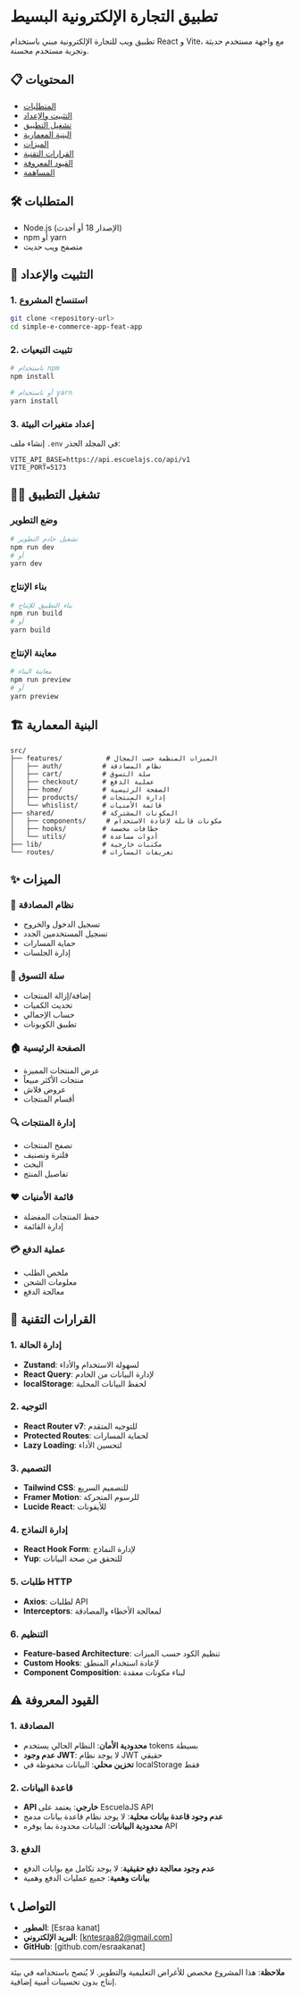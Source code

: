 # تطبيق التجارة الإلكترونية البسيط

تطبيق ويب للتجارة الإلكترونية مبني باستخدام React و Vite، مع واجهة مستخدم حديثة وتجربة مستخدم محسنة.

## 📋 المحتويات

- [المتطلبات](#المتطلبات)
- [التثبيت والإعداد](#التثبيت-والإعداد)
- [تشغيل التطبيق](#تشغيل-التطبيق)
- [البنية المعمارية](#البنية-المعمارية)
- [الميزات](#الميزات)
- [القرارات التقنية](#القرارات-التقنية)
- [القيود المعروفة](#القيود-المعروفة)
- [المساهمة](#المساهمة)

## 🛠 المتطلبات

- Node.js (الإصدار 18 أو أحدث)
- npm أو yarn
- متصفح ويب حديث

## 🚀 التثبيت والإعداد

### 1. استنساخ المشروع
```bash
git clone <repository-url>
cd simple-e-commerce-app-feat-app
```

### 2. تثبيت التبعيات
```bash
# باستخدام npm
npm install

# أو باستخدام yarn
yarn install
```

### 3. إعداد متغيرات البيئة
إنشاء ملف `.env` في المجلد الجذر:
```env
VITE_API_BASE=https://api.escuelajs.co/api/v1
VITE_PORT=5173
```


## 🏃‍♂️ تشغيل التطبيق

### وضع التطوير
```bash
# تشغيل خادم التطوير
npm run dev
# أو
yarn dev
```

### بناء الإنتاج
```bash
# بناء التطبيق للإنتاج
npm run build
# أو
yarn build
```

### معاينة الإنتاج
```bash
# معاينة البناء
npm run preview
# أو
yarn preview
```

## 🏗 البنية المعمارية

```
src/
├── features/           # الميزات المنظمة حسب المجال
│   ├── auth/          # نظام المصادقة
│   ├── cart/          # سلة التسوق
│   ├── checkout/      # عملية الدفع
│   ├── home/          # الصفحة الرئيسية
│   ├── products/      # إدارة المنتجات
│   └── whislist/      # قائمة الأمنيات
├── shared/            # المكونات المشتركة
│   ├── components/     # مكونات قابلة لإعادة الاستخدام
│   ├── hooks/         # خطافات مخصصة
│   └── utils/         # أدوات مساعدة
├── lib/               # مكتبات خارجية
└── routes/            # تعريفات المسارات
```

## ✨ الميزات

### 🔐 نظام المصادقة
- تسجيل الدخول والخروج
- تسجيل المستخدمين الجدد
- حماية المسارات
- إدارة الجلسات

### 🛒 سلة التسوق
- إضافة/إزالة المنتجات
- تحديث الكميات
- حساب الإجمالي
- تطبيق الكوبونات

### 🏠 الصفحة الرئيسية
- عرض المنتجات المميزة
- منتجات الأكثر مبيعاً
- عروض فلاش
- أقسام المنتجات

### 🔍 إدارة المنتجات
- تصفح المنتجات
- فلترة وتصنيف
- البحث
- تفاصيل المنتج

### ❤️ قائمة الأمنيات
- حفظ المنتجات المفضلة
- إدارة القائمة

### 💳 عملية الدفع
- ملخص الطلب
- معلومات الشحن
- معالجة الدفع

## 🎯 القرارات التقنية

### 1. إدارة الحالة
- **Zustand**: لسهولة الاستخدام والأداء
- **React Query**: لإدارة البيانات من الخادم
- **localStorage**: لحفظ البيانات المحلية

### 2. التوجيه
- **React Router v7**: للتوجيه المتقدم
- **Protected Routes**: لحماية المسارات
- **Lazy Loading**: لتحسين الأداء

### 3. التصميم
- **Tailwind CSS**: للتصميم السريع
- **Framer Motion**: للرسوم المتحركة
- **Lucide React**: للأيقونات

### 4. إدارة النماذج
- **React Hook Form**: لإدارة النماذج
- **Yup**: للتحقق من صحة البيانات

### 5. طلبات HTTP
- **Axios**: لطلبات API
- **Interceptors**: لمعالجة الأخطاء والمصادقة

### 6. التنظيم
- **Feature-based Architecture**: تنظيم الكود حسب الميزات
- **Custom Hooks**: لإعادة استخدام المنطق
- **Component Composition**: لبناء مكونات معقدة

## ⚠️ القيود المعروفة

### 1. المصادقة
- **محدودية الأمان**: النظام الحالي يستخدم tokens بسيطة
- **عدم وجود JWT**: لا يوجد نظام JWT حقيقي
- **تخزين محلي**: البيانات محفوظة في localStorage فقط

### 2. قاعدة البيانات
- **API خارجي**: يعتمد على EscuelaJS API
- **عدم وجود قاعدة بيانات محلية**: لا يوجد نظام قاعدة بيانات مدمج
- **محدودية البيانات**: البيانات محدودة بما يوفره API

### 3. الدفع
- **عدم وجود معالجة دفع حقيقية**: لا يوجد تكامل مع بوابات الدفع
- **بيانات وهمية**: جميع عمليات الدفع وهمية



## 📞 التواصل

- **المطور**: [Esraa kanat]
- **البريد الإلكتروني**: [kntesraa82@gmail.com]
- **GitHub**: [github.com/esraakanat]

---

**ملاحظة**: هذا المشروع مخصص للأغراض التعليمية والتطوير. لا يُنصح باستخدامه في بيئة إنتاج بدون تحسينات أمنية إضافية.
